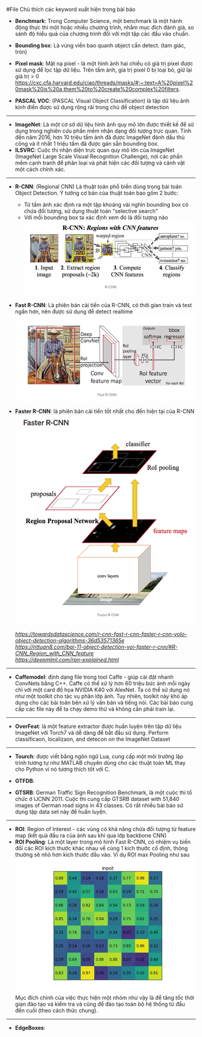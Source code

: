 

#File Chú thích các keyword xuất hiện trong bài báo

+ __Benchmark__: Trong Computer Science, một benchmark là một hành động thực thi một hoặc nhiều chương trình, nhằm mục đích đánh giá, so sánh độ hiểu quả của chương trình đối với một tập các đầu vào chuẩn. 

+ __Bounding box__: Là vùng viền bao quanh object cần detect. (tam giác, tròn) 

+ __Pixel mask__: Mặt nạ pixel -  là một hình ảnh hai chiều có giá trị pixel được sử dụng để lọc tập dữ liệu. Trên tấm ảnh, gía trị pixel 0 bị loại bỏ, giữ lại giá trị > 0
  https://cxc.cfa.harvard.edu/ciao/threads/masks/#:~:text=A%20pixel%20mask%20is%20a,them%20to%20create%20complex%20filters. <br>
  

+ __PASCAL VOC__: (PASCAL Visual Object Classification) là tập dữ liệu ảnh kinh điển được sử dụng rộng rãi trong chủ đề object detection
___
+ __ImageNet__: Là một cơ sở dữ liệu hình ảnh quy mô lớn được thiết kế để sử dụng trong nghiên cứu phần mềm nhận dạng đối tượng trực quan. Tính đến năm 2016, hơn 10 triệu tấm ảnh đã được ImageNet đánh dấu thủ công và ít nhất 1 triệu tấm đã được gán sẵn bounding box.
+ __ILSVRC__:  Cuộc thi nhận diện trực quan quy mô lớn của ImageNet (ImageNet Large Scale Visual Recognition Challenge), nơi các phần mềm cạnh tranh để phân loại và phát hiện các đối tượng và cảnh vật một cách chính xác.
___
+ __R-CNN__: (Regional CNN) Là thuật toán phổ biến dùng trong bài toán Object Detection. Ý tưởng cơ bản của thuật toán bao gồm 2 bước:
   + Từ tấm ảnh xác định ra một tập khoảng vài nghìn bounding box có chứa đối tượng, sử dụng thuật toán "selective search"
   + Với mỗi bounding box ta xác định xem đó là đối tượng nào
  ![](photos/R-CNN.png)
+ __Fast R-CNN__: Là phiên bản cải tiến của R-CNN, có thời gian train và test ngắn hơn, nên được sử dụng để detect realtime
  ![](photos/Fast-R-CNN.png)
+ __Faster R-CNN__: là phiên bản cải tiến tốt nhất cho đến hiện tại của R-CNN
  ![](photos/faster_rcnn.png)
  
  _https://towardsdatascience.com/r-cnn-fast-r-cnn-faster-r-cnn-yolo-object-detection-algorithms-36d53571365e_ <br>
  _https://nttuan8.com/bai-11-object-detection-voi-faster-r-cnn/#R-CNN_Region_with_CNN_feature_ <br>
  _https://deepmlml.com/rpn-explained.html_
___
+ __Caffemodel__: định dạng file trong tool Caffe - giúp cài đặt nhanh ConvNets bằng C++. Caffe có thể xử lý hơn 60 triệu
  bức ảnh mỗi ngày chỉ với một card đồ họa NVIDIA K40 với AlexNet. Ta có thể sử dụng nó như một toolkit cho tác vụ phân lớp ảnh.
  Tuy nhiên, toolkit này khó áp dụng cho các bài toán bên xử lý văn bản và tiếng nói.
  Các bài báo cung cấp các file này để ta chạy demo thử và không cần phải train lại.
___
+ __OverFeat__: là một feature extractor được huấn luyện trên tập dữ liệu ImageNet với Torch7 và dễ dàng để bắt đầu sử dụng.
  Perform classificaon,	localizaon,	and detecon	on	the	ImageNet	Dataset
___
+ __Tourch__: được viết bằng ngôn ngữ Lua, cung cấp một môi trường lập trình tương tự như MATLAB chuyên dùng cho các thuật toán ML thay cho Python vì nó tương thích tốt với C.

+ __GTFDB__:  
+ __GTSRB__: German Traffic Sign Recognition Benchmark, là một cuộc thi tổ chức ở IJCNN 2011. Cuộc thi cung cấp GTSRB dataset with 51,840 images of German road signs in 43
  classes. Có rất nhiều bài báo sử dụng tập data set này để huấn luyện.
____
+ __ROI__: Region of Interest - các vùng có khả năng chứa đối tượng từ feature map (kết quả đầu ra của ảnh sau khi qua lớp backbone CNN) 
+ __ROI Pooling__: Là một layer trong mô hình Fast R-CNN, có nhiệm vụ biến đổi các ROI kích thước khác nhau về cùng 1 kích thước cố định, 
  thông thường sẽ nhỏ hơn kích thước đầu vào. Ví dụ ROI max Pooling như sau
  ![](photos/roi_max_p.gif)
  Mục đích chính của việc thực hiện một nhóm như vậy là để tăng tốc thời gian đào tạo và kiểm tra và cũng để đào tạo toàn bộ hệ thống từ đầu đến cuối (theo cách thức chung).
  
____
+ __EdgeBoxes__: 